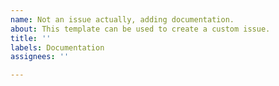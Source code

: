 ```yaml
---
name: Not an issue actually, adding documentation.
about: This template can be used to create a custom issue.
title: ''
labels: Documentation
assignees: ''

---
```



